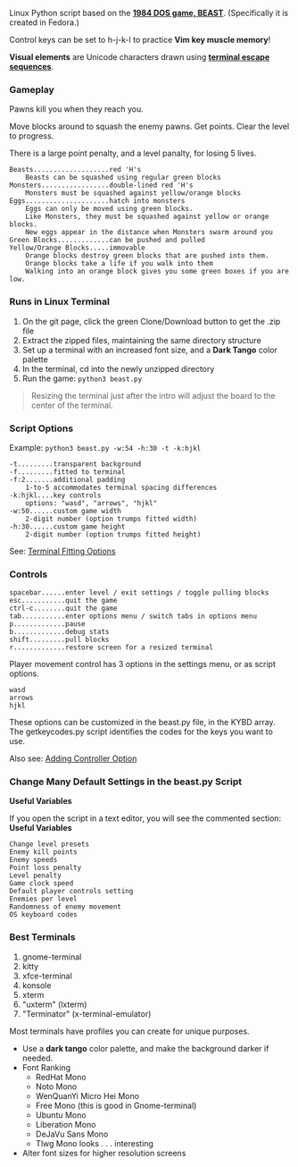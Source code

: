 Linux Python script based on the **[1984 DOS game, BEAST](https://github.com/wattahay/cli-game-scripts/wiki)**. (Specifically it is created in Fedora.)

Control keys can be set to h-j-k-l to practice **Vim key muscle memory**!

**Visual elements** are Unicode characters drawn using **[terminal escape sequences](https://github.com/wattahay/cli-game-scripts/wiki/Inline-Cursor-Movement)**.

### Gameplay

Pawns kill you when they reach you.

Move blocks around to squash the enemy pawns. Get points. Clear the level to progress.

There is a large point penalty, and a level panalty, for losing 5 lives.

```
Beasts...................red 'H's
	Beasts can be squashed using regular green blocks
Monsters.................double-lined red 'H's
	Monsters must be squashed against yellow/orange blocks
Eggs.....................hatch into monsters
	Eggs can only be moved using green blocks.
	Like Monsters, they must be squashed against yellow or orange blocks.
	New eggs appear in the distance when Monsters swarm around you
Green Blocks.............can be pushed and pulled
Yellow/Orange Blocks.....immovable
	Orange blocks destroy green blocks that are pushed into them.
	Orange blocks take a life if you walk into them
	Walking into an orange block gives you some green boxes if you are low.
```

### Runs in Linux Terminal

1. On the git page, click the green Clone/Download button to get the .zip file
2. Extract the zipped files, maintaining the same directory structure
3. Set up a terminal with an increased font size, and a **Dark Tango** color palette
4. In the terminal, cd into the newly unzipped directory
5. Run the game: `python3 beast.py`

> Resizing the terminal just after the intro will adjust the board to the center of the terminal.

### Script Options

Example: `python3 beast.py -w:54 -h:30 -t -k:hjkl`

```
-t.........transparent background
-f.........fitted to terminal
-f:2.......additional padding
	1-to-5 accommodates terminal spacing differences
-k:hjkl....key controls
	options: "wasd", "arrows", "hjkl"
-w:50......custom game width
	2-digit number (option trumps fitted width)
-h:30......custom game height
	2-digit number (option trumps fitted height)
```

See: [Terminal Fitting Options](https://github.com/wattahay/cli-game-scripts/wiki/Terminal-Fitting-Options)



### Controls

```
spacebar......enter level / exit settings / toggle pulling blocks
esc...........quit the game
ctrl-c........quit the game
tab...........enter options menu / switch tabs in options menu
p.............pause
b.............debug stats
shift.........pull blocks
r.............restore screen for a resized terminal
```

Player movement control has 3 options in the settings menu, or as script options.

```
wasd
arrows
hjkl
```
These options can be customized in the beast.py file, in the KYBD array. The getkeycodes.py script identifies the codes for the keys you want to use.

Also see: [Adding Controller Option](https://github.com/wattahay/cli-game-scripts/blob/master/examples/controller.md)

### Change Many Default Settings in the beast.py Script

**Useful Variables**

If you open the script in a text editor, you will see the commented section: **Useful Variables**

```
Change level presets
Enemy kill points
Enemy speeds
Point loss penalty
Level penalty
Game clock speed
Default player controls setting
Enemies per level
Randomness of enemy movement
OS keyboard codes
```

### Best Terminals

1. gnome-terminal
2. kitty
3. xfce-terminal
4. konsole
5. xterm
6. "uxterm" (lxterm)
7. "Terminator" (x-terminal-emulator)

Most terminals have profiles you can create for unique purposes.

* Use a **dark tango** color palette, and make the background darker if needed.
* Font Ranking
	* RedHat Mono
	* Noto Mono
	* WenQuanYi Micro Hei Mono
	* Free Mono (this is good in Gnome-terminal)
	* Ubuntu Mono
 	* Liberation Mono
 	* DeJaVu Sans Mono
 	* Tlwg Mono looks . . . interesting
* Alter font sizes for higher resolution screens



